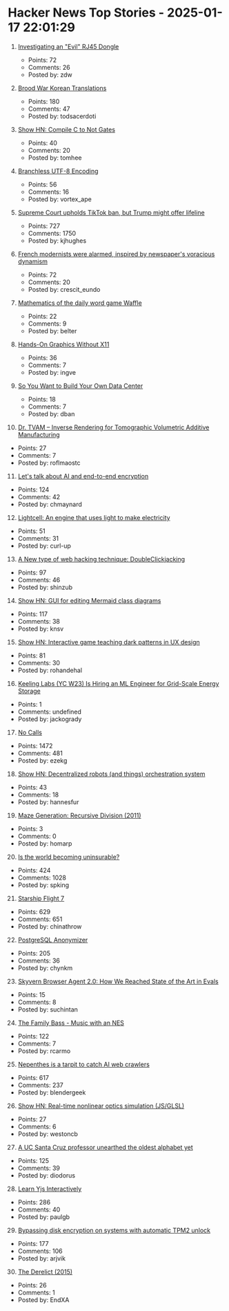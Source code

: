 # Hacker News Top Stories - 2025-01-17 22:01:29

1. [Investigating an "Evil" RJ45 Dongle](https://lcamtuf.substack.com/p/investigating-an-evil-rj45-dongle)
   - Points: 72
   - Comments: 26
   - Posted by: zdw

2. [Brood War Korean Translations](https://blog.sourcedive.net/brood-war-korean-translations/)
   - Points: 180
   - Comments: 47
   - Posted by: todsacerdoti

3. [Show HN: Compile C to Not Gates](https://github.com/tomhea/c2fj)
   - Points: 40
   - Comments: 20
   - Posted by: tomhee

4. [Branchless UTF-8 Encoding](https://cceckman.com/writing/branchless-utf8-encoding/)
   - Points: 56
   - Comments: 16
   - Posted by: vortex_ape

5. [Supreme Court upholds TikTok ban, but Trump might offer lifeline](https://www.cnbc.com/2025/01/17/supreme-court-rules-to-uphold-tiktok-ban.html)
   - Points: 727
   - Comments: 1750
   - Posted by: kjhughes

6. [French modernists were alarmed, inspired by newspaper's voracious dynamism](https://aeon.co/essays/the-french-modernists-loathed-and-loved-the-mass-media-of-their-day)
   - Points: 72
   - Comments: 20
   - Posted by: crescit_eundo

7. [Mathematics of the daily word game Waffle](https://arxiv.org/abs/2501.09286)
   - Points: 22
   - Comments: 9
   - Posted by: belter

8. [Hands-On Graphics Without X11](https://blogsystem5.substack.com/p/netbsd-graphics-wo-x11)
   - Points: 36
   - Comments: 7
   - Posted by: ingve

9. [So You Want to Build Your Own Data Center](https://blog.railway.com/p/data-center-build-part-one)
   - Points: 18
   - Comments: 7
   - Posted by: dban

10. [Dr. TVAM – Inverse Rendering for Tomographic Volumetric Additive Manufacturing](https://github.com/rgl-epfl/drtvam)
   - Points: 27
   - Comments: 7
   - Posted by: roflmaostc

11. [Let's talk about AI and end-to-end encryption](https://blog.cryptographyengineering.com/2025/01/17/lets-talk-about-ai-and-end-to-end-encryption/)
   - Points: 124
   - Comments: 42
   - Posted by: chmaynard

12. [Lightcell: An engine that uses light to make electricity](https://www.lightcellenergy.com/)
   - Points: 51
   - Comments: 31
   - Posted by: curl-up

13. [A New type of web hacking technique: DoubleClickjacking](https://www.paulosyibelo.com/2024/12/doubleclickjacking-what.html)
   - Points: 97
   - Comments: 46
   - Posted by: shinzub

14. [Show HN: GUI for editing Mermaid class diagrams](https://docs.mermaidchart.com/blog/posts/gui-for-editing-mermaid-class-diagrams)
   - Points: 117
   - Comments: 38
   - Posted by: knsv

15. [Show HN: Interactive game teaching dark patterns in UX design](https://games.productartistry.com/games/dark-patterns)
   - Points: 81
   - Comments: 30
   - Posted by: rohandehal

16. [Keeling Labs (YC W23) Is Hiring an ML Engineer for Grid-Scale Energy Storage](https://www.keelinglabs.com/jobs?ashby_jid=81b48fb8-8176-4529-a38d-8fc736ebe2aa)
   - Points: 1
   - Comments: undefined
   - Posted by: jackogrady

17. [No Calls](https://keygen.sh/blog/no-calls/)
   - Points: 1472
   - Comments: 481
   - Posted by: ezekg

18. [Show HN: Decentralized robots (and things) orchestration system](https://docs.p2p.industries)
   - Points: 43
   - Comments: 18
   - Posted by: hannesfur

19. [Maze Generation: Recursive Division (2011)](http://weblog.jamisbuck.org/2011/1/12/maze-generation-recursive-division-algorithm)
   - Points: 3
   - Comments: 0
   - Posted by: homarp

20. [Is the world becoming uninsurable?](https://charleshughsmith.substack.com/p/is-the-world-becoming-uninsurable)
   - Points: 424
   - Comments: 1028
   - Posted by: spking

21. [Starship Flight 7](https://www.spacex.com/launches/mission/?missionId=starship-flight-7?submit)
   - Points: 629
   - Comments: 651
   - Posted by: chinathrow

22. [PostgreSQL Anonymizer](https://postgresql-anonymizer.readthedocs.io/en/stable/)
   - Points: 205
   - Comments: 36
   - Posted by: chynkm

23. [Skyvern Browser Agent 2.0: How We Reached State of the Art in Evals](https://blog.skyvern.com/skyvern-2-0-state-of-the-art-web-navigation-with-85-8-on-webvoyager-eval/)
   - Points: 15
   - Comments: 8
   - Posted by: suchintan

24. [The Family Bass - Music with an NES](https://www.linusakesson.net/music/family-bass/index.php)
   - Points: 122
   - Comments: 7
   - Posted by: rcarmo

25. [Nepenthes is a tarpit to catch AI web crawlers](https://zadzmo.org/code/nepenthes/)
   - Points: 617
   - Comments: 237
   - Posted by: blendergeek

26. [Show HN: Real-time nonlinear optics simulation (JS/GLSL)](https://github.com/westoncb/nonlinear-optics-sandbox)
   - Points: 27
   - Comments: 6
   - Posted by: westoncb

27. [A UC Santa Cruz professor unearthed the oldest alphabet yet](https://www.universityofcalifornia.edu/news/how-uc-santa-cruz-professor-unearthed-oldest-alphabet-yet)
   - Points: 125
   - Comments: 39
   - Posted by: diodorus

28. [Learn Yjs Interactively](https://learn.yjs.dev/)
   - Points: 286
   - Comments: 40
   - Posted by: paulgb

29. [Bypassing disk encryption on systems with automatic TPM2 unlock](https://oddlama.org/blog/bypassing-disk-encryption-with-tpm2-unlock/)
   - Points: 177
   - Comments: 106
   - Posted by: arjvik

30. [The Derelict (2015)](https://www.damninteresting.com/the-derelict/)
   - Points: 26
   - Comments: 1
   - Posted by: EndXA

